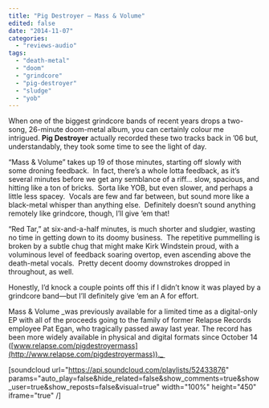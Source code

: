 ```yaml
---
title: "Pig Destroyer – Mass & Volume"
edited: false
date: "2014-11-07"
categories:
  - "reviews-audio"
tags:
  - "death-metal"
  - "doom"
  - "grindcore"
  - "pig-destroyer"
  - "sludge"
  - "yob"
---
```


When one of the biggest grindcore bands of recent years drops a two-song, 26-minute doom-metal album, you can certainly colour me intrigued. **Pig Destroyer** actually recorded these two tracks back in ’06 but, understandably, they took some time to see the light of day.

“Mass & Volume” takes up 19 of those minutes, starting off slowly with some droning feedback.  In fact, there’s a whole lotta feedback, as it’s several minutes before we get any semblance of a riff… slow, spacious, and hitting like a ton of bricks.  Sorta like YOB, but even slower, and perhaps a little less spacey.  Vocals are few and far between, but sound more like a black-metal whisper than anything else.  Definitely doesn’t sound anything remotely like grindcore, though, I’ll give ‘em that!

“Red Tar,” at six-and-a-half minutes, is much shorter and sludgier, wasting no time in getting down to its doomy business.  The repetitive pummelling is broken by a subtle chug that might make Kirk Windstein proud, with a voluminous level of feedback soaring overtop, even ascending above the death-metal vocals.  Pretty decent doomy downstrokes dropped in throughout, as well.

Honestly, I’d knock a couple points off this if I didn’t know it was played by a grindcore band—but I’ll definitely give ‘em an A for effort.

Mass & Volume _was previously available for a limited time as a digital-only EP with all of the proceeds going to the family of former Relapse Records employee Pat Egan, who tragically passed away last year. The record has been more widely available in physical and digital formats since October 14 ([www.relapse.com/pigdestroyermass](http://www.relapse.com/pigdestroyermass))._ 

\[soundcloud url="https://api.soundcloud.com/playlists/52433876" params="auto\_play=false&hide\_related=false&show\_comments=true&show\_user=true&show\_reposts=false&visual=true" width="100%" height="450" iframe="true" /\]
